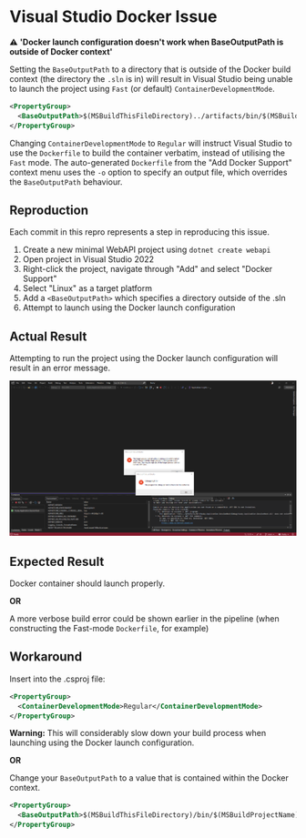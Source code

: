 # Visual Studio Docker Issue

⚠ **'Docker launch configuration doesn't work when BaseOutputPath is outside of Docker context'**

Setting the `BaseOutputPath` to a directory that is outside of the Docker build context (the directory the `.sln` is in) will result in Visual Studio being unable to launch the project using `Fast` (or default) `ContainerDevelopmentMode`.

```xml
<PropertyGroup>
  <BaseOutputPath>$(MSBuildThisFileDirectory)../artifacts/bin/$(MSBuildProjectName)/</BaseOutputPath>
</PropertyGroup>
```

Changing `ContainerDevelopmentMode` to `Regular` will instruct Visual Studio to use the `Dockerfile` to build the container verbatim, instead of utilising the `Fast` mode. The auto-generated `Dockerfile` from the "Add Docker Support" context menu uses the `-o` option to specify an output file, which overrides the `BaseOutputPath` behaviour.

## Reproduction

Each commit in this repro represents a step in reproducing this issue.

1. Create a new minimal WebAPI project using `dotnet create webapi`
2. Open project in Visual Studio 2022
3. Right-click the project, navigate through "Add" and select "Docker Support"
4. Select "Linux" as a target platform
5. Add a `<BaseOutputPath>` which specifies a directory outside of the .sln
6. Attempt to launch using the Docker launch configuration

## Actual Result

Attempting to run the project using the Docker launch configuration will result in an error message.

![actual result](/img/actual-result.png)

## Expected Result

Docker container should launch properly.

**OR**

A more verbose build error could be shown earlier in the pipeline (when constructing the Fast-mode `Dockerfile`, for example)

## Workaround

Insert into the .csproj file:

```xml
<PropertyGroup>
  <ContainerDevelopmentMode>Regular</ContainerDevelopmentMode>
</PropertyGroup>
```

**Warning:** This will considerably slow down your build process when launching using the Docker launch configuration.

**OR**

Change your `BaseOutputPath` to a value that is contained within the Docker context.

```xml
<PropertyGroup>
  <BaseOutputPath>$(MSBuildThisFileDirectory)/bin/$(MSBuildProjectName)/</BaseOutputPath>
</PropertyGroup>
```

